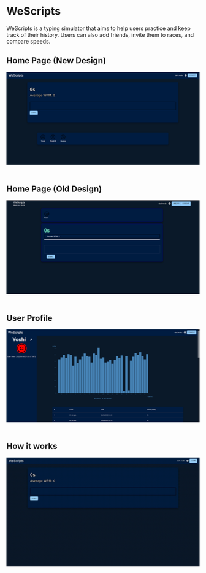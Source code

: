 # WeScripts

WeScripts is a typing simulator that aims to help users practice and keep track of their history. Users can also add friends, invite them to races, and compare speeds.


## Home Page (New Design)
<img src="./static/HomePage2.PNG"/>
<br/>
<br/>

## Home Page (Old Design)
<img src="./static/HomePage.PNG"/>
<br/>
<br/>

## User Profile
<img src="./static/UserProfile2.PNG"/>
<br/>
<br/>

## How it works
<img src="./static/typing2.gif"/>